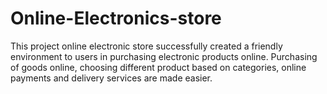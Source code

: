 # Online-Electronics-store
This project online electronic store successfully created a friendly environment to users in purchasing electronic products online. Purchasing of goods online, choosing different product based on categories, online payments and delivery services are made easier.
